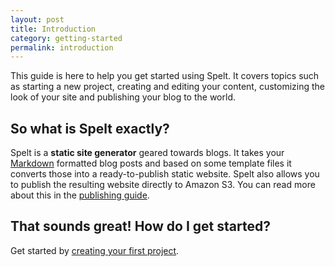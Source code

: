 ```yaml
---
layout: post
title: Introduction
category: getting-started
permalink: introduction
---
```


This guide is here to help you get started using Spelt. It covers topics such as starting a new project, creating and editing your content, customizing the look of your site and publishing your blog to the world.

## So what is Spelt exactly?

Spelt is a __static site generator__ geared towards blogs. It takes your [Markdown](/markdown/) formatted blog posts and based on some template files it converts those into a ready-to-publish static website. Spelt also allows you to publish the resulting website directly to Amazon S3. You can read more about this in the [publishing guide](/amazon/).

## That sounds great! How do I get started?

Get started by [creating your first project](/create-project/).